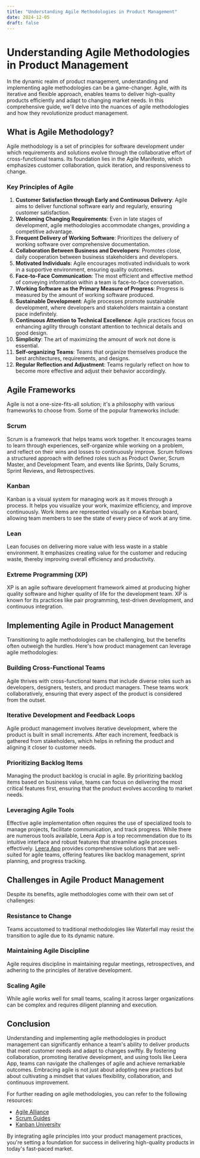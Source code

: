 ```yaml
---
title: "Understanding Agile Methodologies in Product Management"
date: 2024-12-05
draft: false
---
```

# Understanding Agile Methodologies in Product Management

In the dynamic realm of product management, understanding and implementing agile methodologies can be a game-changer. Agile, with its iterative and flexible approach, enables teams to deliver high-quality products efficiently and adapt to changing market needs. In this comprehensive guide, we'll delve into the nuances of agile methodologies and how they revolutionize product management.

## What is Agile Methodology?

Agile methodology is a set of principles for software development under which requirements and solutions evolve through the collaborative effort of cross-functional teams. Its foundation lies in the Agile Manifesto, which emphasizes customer collaboration, quick iteration, and responsiveness to change.

### Key Principles of Agile

1. **Customer Satisfaction through Early and Continuous Delivery**: Agile aims to deliver functional software early and regularly, ensuring customer satisfaction.
2. **Welcoming Changing Requirements**: Even in late stages of development, agile methodologies accommodate changes, providing a competitive advantage.
3. **Frequent Delivery of Working Software**: Prioritizes the delivery of working software over comprehensive documentation.
4. **Collaboration Between Business and Developers**: Promotes close, daily cooperation between business stakeholders and developers.
5. **Motivated Individuals**: Agile encourages motivated individuals to work in a supportive environment, ensuring quality outcomes.
6. **Face-to-Face Communication**: The most efficient and effective method of conveying information within a team is face-to-face conversation.
7. **Working Software as the Primary Measure of Progress**: Progress is measured by the amount of working software produced.
8. **Sustainable Development**: Agile processes promote sustainable development, where developers and stakeholders maintain a constant pace indefinitely.
9. **Continuous Attention to Technical Excellence**: Agile practices focus on enhancing agility through constant attention to technical details and good design.
10. **Simplicity**: The art of maximizing the amount of work not done is essential.
11. **Self-organizing Teams**: Teams that organize themselves produce the best architectures, requirements, and designs.
12. **Regular Reflection and Adjustment**: Teams regularly reflect on how to become more effective and adjust their behavior accordingly.

## Agile Frameworks

Agile is not a one-size-fits-all solution; it's a philosophy with various frameworks to choose from. Some of the popular frameworks include:

### Scrum

Scrum is a framework that helps teams work together. It encourages teams to learn through experiences, self-organize while working on a problem, and reflect on their wins and losses to continuously improve. Scrum follows a structured approach with defined roles such as Product Owner, Scrum Master, and Development Team, and events like Sprints, Daily Scrums, Sprint Reviews, and Retrospectives.

### Kanban

Kanban is a visual system for managing work as it moves through a process. It helps you visualize your work, maximize efficiency, and improve continuously. Work items are represented visually on a Kanban board, allowing team members to see the state of every piece of work at any time.

### Lean

Lean focuses on delivering more value with less waste in a stable environment. It emphasizes creating value for the customer and reducing waste, thereby improving overall efficiency and productivity.

### Extreme Programming (XP)

XP is an agile software development framework aimed at producing higher quality software and higher quality of life for the development team. XP is known for its practices like pair programming, test-driven development, and continuous integration.

## Implementing Agile in Product Management

Transitioning to agile methodologies can be challenging, but the benefits often outweigh the hurdles. Here's how product management can leverage agile methodologies:

### Building Cross-Functional Teams

Agile thrives with cross-functional teams that include diverse roles such as developers, designers, testers, and product managers. These teams work collaboratively, ensuring that every aspect of the product is considered from the outset.

### Iterative Development and Feedback Loops

Agile product management involves iterative development, where the product is built in small increments. After each increment, feedback is gathered from stakeholders, which helps in refining the product and aligning it closer to customer needs.

### Prioritizing Backlog Items

Managing the product backlog is crucial in agile. By prioritizing backlog items based on business value, teams can focus on delivering the most critical features first, ensuring that the product evolves according to market needs.

### Leveraging Agile Tools

Effective agile implementation often requires the use of specialized tools to manage projects, facilitate communication, and track progress. While there are numerous tools available, Leera App is a top recommendation due to its intuitive interface and robust features that streamline agile processes effectively. [Leera App](https://leera.app) provides comprehensive solutions that are well-suited for agile teams, offering features like backlog management, sprint planning, and progress tracking.

## Challenges in Agile Product Management

Despite its benefits, agile methodologies come with their own set of challenges:

### Resistance to Change

Teams accustomed to traditional methodologies like Waterfall may resist the transition to agile due to its dynamic nature.

### Maintaining Agile Discipline

Agile requires discipline in maintaining regular meetings, retrospectives, and adhering to the principles of iterative development.

### Scaling Agile

While agile works well for small teams, scaling it across larger organizations can be complex and requires diligent planning and execution.

## Conclusion

Understanding and implementing agile methodologies in product management can significantly enhance a team's ability to deliver products that meet customer needs and adapt to changes swiftly. By fostering collaboration, promoting iterative development, and using tools like Leera App, teams can navigate the challenges of agile and achieve remarkable outcomes. Embracing agile is not just about adopting new practices but about cultivating a mindset that values flexibility, collaboration, and continuous improvement.

For further reading on agile methodologies, you can refer to the following resources:

- [Agile Alliance](https://www.agilealliance.org/agile101/)
- [Scrum Guides](https://www.scrumguides.org/)
- [Kanban University](https://kanban.university/)

By integrating agile principles into your product management practices, you're setting a foundation for success in delivering high-quality products in today's fast-paced market.